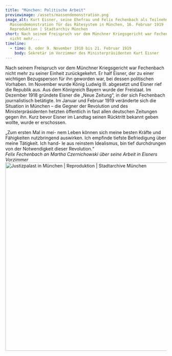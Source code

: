 ```yaml
---
title: "München: Politische Arbeit"
previewimage: /assets/massendemonstration.png
image_alt: Kurt Eisner, seine Ehefrau und Felix Fechenbach als Teilnehmer der
  Massendemonstration für das Rätesystem in München, 16. Februar 1919 |
  Reproduktion | Stadtarchiv München
short: Nach seinem Freispruch vor dem Münchner Kriegsgericht war Fechenbach
  nicht mehr...
timeline:
  - time: 8. oder 9. November 1918 bis 21. Februar 1919
    body: Sekretär im Vorzimmer des Ministerpräsidenten Kurt Eisner
---
```

Nach seinem Freispruch vor dem Münchner Kriegsgericht war Fechenbach nicht mehr zu seiner Einheit zurückgekehrt. Er half Eisner, der zu einer wichtigen Bezugsperson für ihn geworden war, bei dessen politischen Vorhaben. Im November wurde König Ludwig III. abgesetzt und Eisner rief die Republik aus. Aus dem Königreich Bayern wurde der Freistaat. Im Dezember 1918 gründete Eisner die „Neue Zeitung“, in der sich Fechenbach journalistisch betätigte. Im Januar und Februar 1919 veränderte sich die Situation in München – die Gegner der Revolution und des Ministerpräsidenten hetzten öffentlich in fast allen deutschen Zeitungen gegen ihn. Kurz bevor Eisner im Landtag seinen Rücktritt bekannt geben wollte, wurde er erschossen.

<InformationBox>
„Zum ersten Mal in mei- nem Leben können sich meine besten Kräfte und Fähigkeiten nutzbringend auswirken. Ich empfinde tiefste Befriedigung über meine Tätigkeit. Ich hand- le aus reinstem Idealismus, bin tief durchdrungen von der Notwendigkeit dieser Revolution.“
<br/>
<i>Felix Fechenbach an Martha Czernichowski über seine Arbeit in Eisners Vorzimmer</i>
</InformationBox>

<Image src="/assets/justizpalast.png" alt="Justizpalast in München | Reproduktion | Stadtarchive München" width="796" height="587" />

